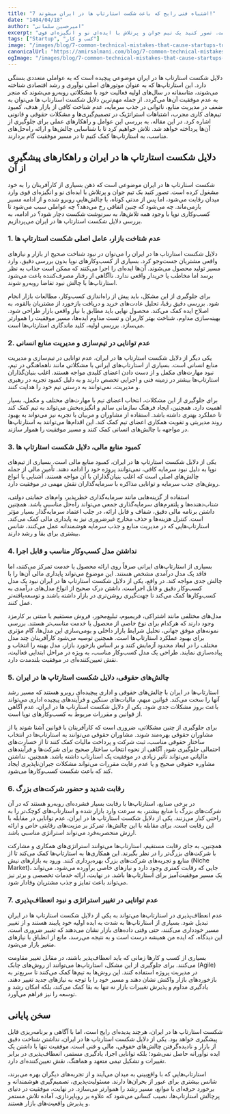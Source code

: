 ```yaml
---
title: "7 اشتباه فنی رایج که باعث شکست استارتاپ ها در ایران میشوند!"
date: "1404/04/18"
author: "امیرحسین سلمانی"
excerpt: "شکست استارتاپ ‌ها در ایران موضوعی است که ذهن بسیاری از کارآفرینان را به خود مشغول کرده است. تصور کنید یک تیم جوان و پرتلاش با ایده‌ای نو و انگیزه‌ای قوی..."
tags: ["Startup", "کسب و کار"]
image: "/images/blog/7-common-technical-mistakes-that-cause-startups-to-fail-in-iran.webp"
canonicalUrl: "https://amirsalmani.com/blog/7-common-technical-mistakes-that-cause-startups-to-fail-in-iran"
ogImage: "/images/blog/7-common-technical-mistakes-that-cause-startups-to-fail-in-iran.webp"
---
```


دلایل شکست استارتاپ ‌ها در ایران موضوعی پیچیده است که به عواملی متعددی بستگی دارد. این استارتاپ‌ها که به‌ عنوان موتورهای اصلی نوآوری و رشد اقتصادی شناخته می‌شوند، متاسفانه در سال‌های اولیه فعالیت خود با مشکلاتی روبه‌رو می‌شوند که منجر به عدم موفقیت آن‌ها می‌گردد. از جمله مهم‌ترین دلایل شکست استارتاپ ‌ها می‌توان به ضعف در مدیریت منابع، ناتوانی در جذب سرمایه، عدم شناخت کافی از بازار هدف، کمبود تیم‌های کاری مجرب، اشتباهات استراتژیک در تصمیم‌گیری‌ها و مشکلات حقوقی و قانونی اشاره کرد. در این مقاله، به بررسی این عوامل و راهکارهای عملی برای جلوگیری از آن‌ها پرداخته خواهد شد. تلاش خواهیم کرد تا با شناسایی چالش‌ها و ارائه راه‌حل‌های مناسب، به استارتاپ‌ها کمک کنیم تا در مسیر موفقیت گام بردارند.

## دلایل شکست استارتاپ ‌ها در ایران و راهکارهای پیشگیری از آن

شکست استارتاپ ‌ها در ایران موضوعی است که ذهن بسیاری از کارآفرینان را به خود مشغول کرده است. تصور کنید یک تیم جوان و پرتلاش با ایده‌ای نو و انگیزه‌ای قوی وارد میدان رقابت می‌شود، اما پس از مدتی کوتاه، با چالش‌هایی روبرو شده و از ادامه مسیر بازمی‌ماند. چه می‌شود که چنین اتفاقی رخ می‌دهد؟ چه عواملی سبب می‌شود تا کسب‌و‌کاری نوپا با وجود همه تلاش‌ها، به سرنوشت شکست دچار شود؟ در ادامه، به بررسی دلایل شکست استارتاپ ‌ها در ایران می‌پردازیم. 

### 1. عدم شناخت بازار، عامل اصلی شکست استارتاپ‌ ها 

دلایل شکست استارتاپ ‌ها در ایران را می‌توان در نبود شناخت صحیح از بازار و نیازهای واقعی مشتریان جست‌وجو کرد. بسیاری از کسب‌وکارهای نوپا بدون بررسی دقیق، وارد مسیر تولید محصول می‌شوند. آن‌ها ایده‌ای را اجرا می‌کنند که ممکن است جذاب به نظر برسد اما مخاطب یا خریدار واقعی ندارد. ناآگاهی از رفتار مصرف‌کننده باعث می‌شود استارتاپ‌ها با چالش نبود تقاضا روبه‌رو شوند. 

برای جلوگیری از این مشکل، باید پیش از راه‌اندازی کسب‌وکار، مطالعات بازار انجام شود. بررسی دقیق رقبا، تحلیل عادت‌های خرید و دریافت بازخورد از مشتریان بالقوه، به اصلاح ایده کمک می‌کند. محصول نهایی باید مطابق با نیاز واقعی بازار طراحی شود. بهینه‌سازی مداوم، شناخت بهتر کاربران و تست مداوم ایده‌ها، مسیر موفقیت را هموارتر می‌سازد. بررسی اولیه، کلید ماندگاری استارتاپ‌ها است.

### 2. عدم توانایی در تیم‌سازی و مدیریت منابع انسانی

یکی دیگر از دلایل شکست استارتاپ ‌ها در ایران، عدم توانایی در تیم‌سازی و مدیریت منابع انسانی است. بسیاری از استارتاپ‌های ایرانی با مشکلاتی مانند ناهماهنگی در تیم، نبود مهارت‌های مکمل و از دست دادن اعضای کلیدی مواجه هستند. اغلب بنیان‌گذاران استارتاپ‌ها بیشتر در زمینه فنی و اجرایی تخصص دارند و به دلیل کمبود تجربه در رهبری و مدیریت، نمی‌توانند به درستی تیم خود را هدایت کنند. 

برای جلوگیری از این مشکلات، انتخاب اعضای تیم با مهارت‌های مختلف و مکمل، بسیار اهمیت دارد. همچنین، ایجاد فرهنگ سازمانی سالم و انگیزه‌بخش می‌تواند به تیم کمک کند تا عملکرد بهتری داشته باشد. استفاده از مشاوران و مربیان با تجربه نیز می‌تواند به بهبود روند مدیریتی و تقویت همکاری اعضای تیم کمک کند. این اقدام‌ها می‌توانند به استارتاپ‌ها در مواجهه با چالش‌های انسانی کمک کنند و مسیر موفقیت را هموار سازند.

### 3. کمبود منابع مالی، دلایل شکست استارتاپ ها

یکی از دلایل شکست استارتاپ ‌ها در ایران، کمبود منابع مالی است. بسیاری از تیم‌های نوپا به دلیل نبود سرمایه کافی، نمی‌توانند پروژه خود را ادامه دهند. تأمین مالی از جمله چالش‌های اصلی است که اغلب بنیان‌گذاران با آن مواجه‌ هستند. آشنایی با انواع روش‌های جذب سرمایه و توانایی مذاکره با سرمایه‌گذاران نقش مهمی در موفقیت دارد. 

استفاده از گزینه‌هایی مانند سرمایه‌گذاری خطرپذیر، وام‌های حمایتی دولتی، شتاب‌دهنده‌ها و پلتفرم‌های سرمایه‌گذاری جمعی می‌تواند راه‌حل مناسبی باشد. همچنین داشتن برنامه مالی دقیق، شفاف و قابل ارائه، در جلب اعتماد سرمایه‌گذار بسیار مؤثر است. کنترل هزینه‌ها و حذف مخارج غیرضروری نیز به پایداری مالی کمک می‌کند. استارتاپ‌هایی که در مدیریت منابع و جذب سرمایه هوشمندانه عمل می‌کنند، شانس بیشتری برای بقا و رشد دارند.

### 4. نداشتن مدل کسب‌وکار مناسب و قابل اجرا

بسیاری از استارتاپ‌های ایرانی صرفاً روی ارائه محصول یا خدمت تمرکز می‌کنند، اما فاقد یک مدل درآمدی مشخص هستند. این موضوع می‌تواند پایداری مالی آن‌ها را با چالش جدی مواجه کند. در واقع، یکی از دلایل شکست استارتاپ ‌ها در ایران نبود یک مدل کسب‌وکار دقیق و قابل اجراست. داشتن درک صحیح از انواع مدل‌های درآمدی به کسب‌وکارها کمک می‌کند تا جهت‌گیری روشن‌تری در بازار داشته باشند و توسعه‌یافته‌تر عمل کنند.

مدل‌های مختلفی مانند اشتراکی، فریمیوم، تبلیغ‌محور، فروش مستقیم یا مبتنی بر کارمزد وجود دارند که هرکدام برای نوع خاصی از محصول یا خدمت مناسب‌تر هستند. بررسی نمونه‌های موفق جهانی، تحلیل شرایط بازار داخلی و بومی‌سازی این مدل‌ها، گام مؤثری برای بهبود عملکرد استارتاپ‌ها است. همچنین توصیه می‌شود کارآفرینان چند مدل مختلف را در ابعاد محدود آزمایش کنند و بر اساس بازخورد بازار، مدل بهینه را انتخاب و پیاده‌سازی نمایند. طراحی یک مدل کسب‌وکار مناسب، به‌ ویژه در مراحل ابتدایی فعالیت، نقش تعیین‌کننده‌ای در موفقیت بلندمدت دارد.

### 5. چالش‌های حقوقی، دلایل شکست استارتاپ ها در ایران

استارتاپ‌ها در ایران با چالش‌های حقوقی و اداری پیچیده‌ای روبرو هستند که مسیر رشد آنها را سخت می‌کند. قوانین مبهم، مالیات‌های سنگین و فرآیندهای پیچیده اداری می‌تواند باعث بروز مشکلات جدی شود. یکی از دلایل شکست استارتاپ ‌ها در ایران، عدم آگاهی از قوانین و مقررات مربوط به کسب‌وکارهای نوپا است. 

برای جلوگیری از چنین مشکلاتی، ضروری است که کارآفرینان با قوانین آشنا شوند یا از مشاوران حقوقی بهره‌مند شوند. مشاوران حقوقی می‌توانند به استارتاپ‌ها در انتخاب ساختار حقوقی مناسب، ثبت شرکت و پرداخت مالیات کمک کنند تا از خسارت‌های احتمالی جلوگیری شود. آگاهی از نحوه انتخاب ساختار صحیح برای شرکت‌ها و فرآیندهای مالیاتی می‌تواند تأثیر زیادی در موفقیت یک استارتاپ داشته باشد. همچنین، نداشتن مشاوره حقوقی صحیح و یا عدم رعایت مقررات می‌تواند مشکلات جبران‌ناپذیری ایجاد کند که باعث شکست کسب‌وکارها می‌شود.

### 6. رقابت شدید و حضور شرکت‌های بزرگ

در برخی صنایع، استارتاپ‌ها با رقابت بسیار فشرده‌ای روبه‌رو هستند که در آن شرکت‌های بزرگ با منابع بیشتر، به ‌سرعت وارد بازار شده و استارتاپ‌های کوچک‌تر را به ‌راحتی کنار می‌زنند. یکی از دلایل شکست استارتاپ ‌ها در ایران، عدم توانایی در مقابله با این رقابت است. برای مقابله با این چالش‌ها، تمرکز بر مزیت‌های رقابتی خاص و ارائه ارزش منحصربه‌فرد می‌تواند استراتژی مناسبی باشد. 

همچنین، به ‌جای رقابت مستقیم، استارتاپ‌ها می‌توانند استراتژی‌های همکاری و مشارکت با شرکت‌های بزرگ‌تر را در نظر بگیرند. این همکاری‌ها به استارتاپ‌ها کمک می‌کند تا از منابع و تجربه‌های شرکت‌های بزرگ بهره‌برداری کنند. ورود به بازارهای نیش (Niche Market)، جایی که رقابت کمتری وجود دارد و نیازهای خاصی برآورده می‌شود، می‌تواند یک مسیر موفقیت‌آمیز برای استارتاپ‌ها باشد. در نهایت، ارائه خدمات تخصصی و برتر نیز می‌تواند باعث تمایز و جذب مشتریان وفادار شود.

### 7. عدم توانایی در تغییر استراتژی و نبود انعطاف‌پذیری

عدم انعطاف‌پذیری در استارتاپ‌ها می‌تواند به یکی از دلایل شکست استارتاپ ‌ها در ایران تبدیل شود. بسیاری از استارتاپ‌ها به شدت به ایده اولیه خود پایبند هستند و از تغییر مسیر خودداری می‌کنند، حتی وقتی داده‌های بازار نشان می‌دهند که تغییر ضروری است. این دیدگاه، که ایده من همیشه درست است و به نتیجه می‌رسد، مانع از انطباق با نیازهای متغیر بازار می‌شود. 

بسیاری از کسب و کارها زمانی که باید انعطاف‌پذیر باشند، در مقابل تغییر مقاومت می‌کنند. برای جلوگیری از این مشکل، استارتاپ‌ها می‌توانند از روش‌های چابک (Agile) در مدیریت پروژه استفاده کنند. این روش‌ها به تیم‌ها کمک می‌کنند تا سریع‌تر به بازخوردهای بازار واکنش نشان دهند و مسیر خود را با توجه به نیازهای جدید تغییر دهند. یادگیری مداوم و پذیرش تغییرات بازار نه تنها به بقا کمک می‌کند، بلکه امکان رشد و توسعه را نیز فراهم می‌آورد.

## سخن پایانی

شکست استارتاپ ‌ها در ایران، هرچند پدیده‌ای رایج است، اما با آگاهی و برنامه‌ریزی قابل پیشگیری خواهد بود. یکی از دلایل شکست استارتاپ ‌ها در ایران، نداشتن شناخت دقیق از بازار و نادیده‌گرفتن چالش‌های حقوقی، مالی و فنی است. موفقیت تنها با داشتن یک ایده نوآورانه حاصل نمی‌شود؛ بلکه توانایی اجرا، یادگیری مستمر، انعطاف‌پذیری در برابر تغییرات و تشکیل تیمی متعهد و هماهنگ، نقش تعیین‌کننده‌ای دارد.

استارتاپ‌هایی که با واقع‌بینی به میدان می‌آیند و از تجربه‌های دیگران بهره می‌برند، شانس بیشتری برای عبور از بحران‌ها دارند. مسئولیت‌پذیری، تصمیم‌گیری هوشمندانه و برخورد حرفه‌ای با موانع، مسیر رشد را هموارتر می‌سازد. در نهایت، موفقیت در دنیای پرچالش استارتاپ‌ها، نصیب کسانی می‌شود که علاوه بر رویاپردازی، آماده تلاش مستمر و پذیرش واقعیت‌های بازار هستند.

